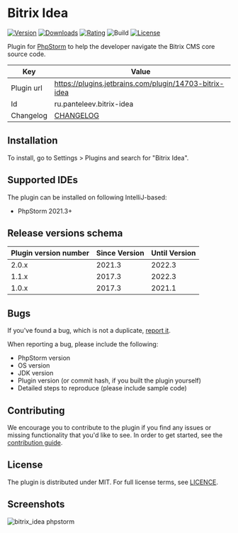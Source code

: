 # Bitrix Idea

[![Version](http://phpstorm.espend.de/badge/14703/version)](https://plugins.jetbrains.com/plugin/14703)
[![Downloads](http://phpstorm.espend.de/badge/14703/downloads)](https://plugins.jetbrains.com/plugin/14703)
[![Rating](https://img.shields.io/jetbrains/plugin/r/rating/14703-bitrix-idea?style=flat-square)](https://plugins.jetbrains.com/plugin/14703)
![Build](https://github.com/qq-agency/bitrix-idea/workflows/Build/badge.svg)
[![License](https://img.shields.io/github/license/qq-agency/bitrix-idea?style=flat-square)](https://plugins.jetbrains.com/plugin/14703)

<!-- Plugin description -->
Plugin for [PhpStorm](http://www.jetbrains.com/phpstorm) to help 
the developer navigate the Bitrix CMS core source code.
<!-- Plugin description end -->

Key         | Value
----------- | -----------
Plugin url  | https://plugins.jetbrains.com/plugin/14703-bitrix-idea
Id          | ru.panteleev.bitrix-idea
Changelog   | [CHANGELOG](CHANGELOG.md)

## Installation

To install, go to Settings > Plugins and search for "Bitrix Idea".

## Supported IDEs

The plugin can be installed on following IntelliJ-based:

* PhpStorm 2021.3+

## Release versions schema

| Plugin version number | Since Version | Until Version |
| ----- | ------ |---------------|
| 2.0.x | 2021.3 | 2022.3        |
| 1.1.x | 2017.3 | 2022.3        |
| 1.0.x | 2017.3 | 2021.1        |

## Bugs

If you've found a bug, which is not a duplicate, [report it](https://github.com/qq-agency/bitrix-idea/issues).

When reporting a bug, please include the following:

* PhpStorm version
* OS version
* JDK version
* Plugin version (or commit hash, if you built the plugin yourself)
* Detailed steps to reproduce (please include sample code)

## Contributing

We encourage you to contribute to the plugin if you find any issues 
or missing functionality that you'd like to see. 
In order to get started, see the [contribution guide](CONTRIBUTING.md).

## License

The plugin is distributed under MIT. 
For full license terms, see [LICENCE](LICENCE.md).

## Screenshots

![bitrix_idea phpstorm](https://plugins.jetbrains.com/files/14703/screenshot_22644.png)